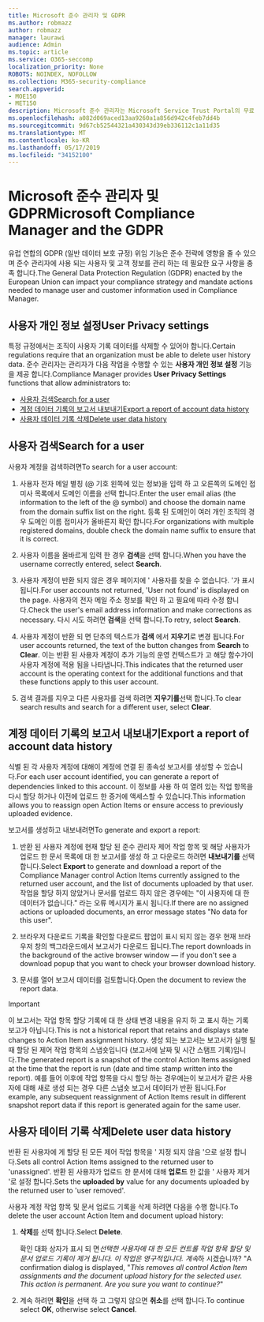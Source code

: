 ```yaml
---
title: Microsoft 준수 관리자 및 GDPR
ms.author: robmazz
author: robmazz
manager: laurawi
audience: Admin
ms.topic: article
ms.service: O365-seccomp
localization_priority: None
ROBOTS: NOINDEX, NOFOLLOW
ms.collection: M365-security-compliance
search.appverid:
- MOE150
- MET150
description: Microsoft 준수 관리자는 Microsoft Service Trust Portal의 무료 워크플로 기반 위험 평가 도구입니다. 준수 관리자를 사용 하면 Microsoft 클라우드 서비스와 관련 된 규정 준수 활동을 추적, 할당 및 확인할 수 있습니다.
ms.openlocfilehash: a082d069aced13aa9260a1a856d942c4feb7dd4b
ms.sourcegitcommit: 9d67cb52544321a430343d39eb336112c1a11d35
ms.translationtype: MT
ms.contentlocale: ko-KR
ms.lasthandoff: 05/17/2019
ms.locfileid: "34152100"
---
```

# <a name="microsoft-compliance-manager-and-the-gdpr"></a><span data-ttu-id="811a0-104">Microsoft 준수 관리자 및 GDPR</span><span class="sxs-lookup"><span data-stu-id="811a0-104">Microsoft Compliance Manager and the GDPR</span></span>

<span data-ttu-id="811a0-105">유럽 연합의 GDPR (일반 데이터 보호 규정) 위임 기능은 준수 전략에 영향을 줄 수 있으며 준수 관리자에 사용 되는 사용자 및 고객 정보를 관리 하는 데 필요한 요구 사항을 충족 합니다.</span><span class="sxs-lookup"><span data-stu-id="811a0-105">The General Data Protection Regulation (GDPR) enacted by the European Union can impact your compliance strategy and mandate actions needed to manage user and customer information used in Compliance Manager.</span></span>

## <a name="user-privacy-settings"></a><span data-ttu-id="811a0-106">사용자 개인 정보 설정</span><span class="sxs-lookup"><span data-stu-id="811a0-106">User Privacy settings</span></span>

<span data-ttu-id="811a0-107">특정 규정에서는 조직이 사용자 기록 데이터를 삭제할 수 있어야 합니다.</span><span class="sxs-lookup"><span data-stu-id="811a0-107">Certain regulations require that an organization must be able to delete user history data.</span></span> <span data-ttu-id="811a0-108">준수 관리자는 관리자가 다음 작업을 수행할 수 있는 **사용자 개인 정보 설정** 기능을 제공 합니다.</span><span class="sxs-lookup"><span data-stu-id="811a0-108">Compliance Manager provides **User Privacy Settings** functions that allow administrators to:</span></span>
  
- [<span data-ttu-id="811a0-109">사용자 검색</span><span class="sxs-lookup"><span data-stu-id="811a0-109">Search for a user</span></span>](#search-for-a-user)
- [<span data-ttu-id="811a0-110">계정 데이터 기록의 보고서 내보내기</span><span class="sxs-lookup"><span data-stu-id="811a0-110">Export a report of account data history</span></span>](#export-a-report-of-account-data-history)
- [<span data-ttu-id="811a0-111">사용자 데이터 기록 삭제</span><span class="sxs-lookup"><span data-stu-id="811a0-111">Delete user data history</span></span>](#delete-user-data-history)
  
## <a name="search-for-a-user"></a><span data-ttu-id="811a0-112">사용자 검색</span><span class="sxs-lookup"><span data-stu-id="811a0-112">Search for a user</span></span>

<span data-ttu-id="811a0-113">사용자 계정을 검색하려면</span><span class="sxs-lookup"><span data-stu-id="811a0-113">To search for a user account:</span></span>
  
1. <span data-ttu-id="811a0-114">사용자 전자 메일 별칭 (@ 기호 왼쪽에 있는 정보)을 입력 하 고 오른쪽의 도메인 접미사 목록에서 도메인 이름을 선택 합니다.</span><span class="sxs-lookup"><span data-stu-id="811a0-114">Enter the user email alias (the information to the left of the @ symbol) and choose the domain name from the  domain suffix list on the right.</span></span> <span data-ttu-id="811a0-115">등록 된 도메인이 여러 개인 조직의 경우 도메인 이름 접미사가 올바른지 확인 합니다.</span><span class="sxs-lookup"><span data-stu-id="811a0-115">For organizations with multiple registered domains, double check the domain name suffix to ensure that it is correct.</span></span>

2. <span data-ttu-id="811a0-116">사용자 이름을 올바르게 입력 한 경우 **검색**을 선택 합니다.</span><span class="sxs-lookup"><span data-stu-id="811a0-116">When you have the username correctly entered, select **Search**.</span></span>

3. <span data-ttu-id="811a0-117">사용자 계정이 반환 되지 않은 경우 페이지에 ' 사용자를 찾을 수 없습니다. '가 표시 됩니다.</span><span class="sxs-lookup"><span data-stu-id="811a0-117">For user accounts not returned, 'User not found' is displayed on the page.</span></span> <span data-ttu-id="811a0-118">사용자의 전자 메일 주소 정보를 확인 하 고 필요에 따라 수정 합니다.</span><span class="sxs-lookup"><span data-stu-id="811a0-118">Check the user's email address information and make corrections as necessary.</span></span> <span data-ttu-id="811a0-119">다시 시도 하려면 **검색**을 선택 합니다.</span><span class="sxs-lookup"><span data-stu-id="811a0-119">To retry, select **Search**.</span></span>

4. <span data-ttu-id="811a0-120">사용자 계정이 반환 되 면 단추의 텍스트가 **검색** 에서 **지우기**로 변경 됩니다.</span><span class="sxs-lookup"><span data-stu-id="811a0-120">For user accounts returned, the text of the button changes from **Search** to **Clear**.</span></span> <span data-ttu-id="811a0-121">이는 반환 된 사용자 계정이 추가 기능의 운영 컨텍스트가 고 해당 함수가이 사용자 계정에 적용 됨을 나타냅니다.</span><span class="sxs-lookup"><span data-stu-id="811a0-121">This indicates that the returned user account is the operating context for the additional functions and that these functions apply to this user account.</span></span>

5. <span data-ttu-id="811a0-122">검색 결과를 지우고 다른 사용자를 검색 하려면 **지우기를**선택 합니다.</span><span class="sxs-lookup"><span data-stu-id="811a0-122">To clear search results and search for a different user, select **Clear**.</span></span>

## <a name="export-a-report-of-account-data-history"></a><span data-ttu-id="811a0-123">계정 데이터 기록의 보고서 내보내기</span><span class="sxs-lookup"><span data-stu-id="811a0-123">Export a report of account data history</span></span>

<span data-ttu-id="811a0-124">식별 된 각 사용자 계정에 대해이 계정에 연결 된 종속성 보고서를 생성할 수 있습니다.</span><span class="sxs-lookup"><span data-stu-id="811a0-124">For each user account identified, you can generate a report of dependencies linked to this account.</span></span> <span data-ttu-id="811a0-125">이 정보를 사용 하 여 열려 있는 작업 항목을 다시 할당 하거나 이전에 업로드 한 증거에 액세스할 수 있습니다.</span><span class="sxs-lookup"><span data-stu-id="811a0-125">This information allows you to reassign open Action Items or ensure access to previously uploaded evidence.</span></span>
  
 <span data-ttu-id="811a0-126">보고서를 생성하고 내보내려면</span><span class="sxs-lookup"><span data-stu-id="811a0-126">To generate and export a report:</span></span>
  
1. <span data-ttu-id="811a0-127">반환 된 사용자 계정에 현재 할당 된 준수 관리자 제어 작업 항목 및 해당 사용자가 업로드 한 문서 목록에 대 한 보고서를 생성 하 고 다운로드 하려면 **내보내기를** 선택 합니다.</span><span class="sxs-lookup"><span data-stu-id="811a0-127">Select **Export** to generate and download a report of the Compliance Manager control Action Items currently assigned to the returned user account, and the list of documents uploaded by that user.</span></span> <span data-ttu-id="811a0-128">작업을 할당 하지 않았거나 문서를 업로드 하지 않은 경우에는 "이 사용자에 대 한 데이터가 없습니다." 라는 오류 메시지가 표시 됩니다.</span><span class="sxs-lookup"><span data-stu-id="811a0-128">If there are no assigned actions or uploaded documents, an error message states "No data for this user".</span></span>

2. <span data-ttu-id="811a0-129">브라우저 다운로드 기록을 확인할 다운로드 팝업이 표시 되지 않는 경우 현재 브라우저 창의 백그라운드에서 보고서가 다운로드 됩니다.</span><span class="sxs-lookup"><span data-stu-id="811a0-129">The report downloads in the background of the active browser window — if you don't see a download popup that you want to check your browser download history.</span></span>

3. <span data-ttu-id="811a0-130">문서를 열어 보고서 데이터를 검토합니다.</span><span class="sxs-lookup"><span data-stu-id="811a0-130">Open the document to review the report data.</span></span>

> [!IMPORTANT]
> <span data-ttu-id="811a0-131">이 보고서는 작업 항목 할당 기록에 대 한 상태 변경 내용을 유지 하 고 표시 하는 기록 보고가 아닙니다.</span><span class="sxs-lookup"><span data-stu-id="811a0-131">This is not a historical report that retains and displays state changes to Action Item assignment history.</span></span> <span data-ttu-id="811a0-132">생성 되는 보고서는 보고서가 실행 될 때 할당 된 제어 작업 항목의 스냅숏입니다 (보고서에 날짜 및 시간 스탬프 기록)입니다.</span><span class="sxs-lookup"><span data-stu-id="811a0-132">The generated report is a snapshot of the control Action Items assigned at the time that the report is run (date and time stamp written into the report).</span></span> <span data-ttu-id="811a0-133">예를 들어 이후에 작업 항목을 다시 할당 하는 경우에는이 보고서가 같은 사용자에 대해 새로 생성 되는 경우 다른 스냅숏 보고서 데이터가 반환 됩니다.</span><span class="sxs-lookup"><span data-stu-id="811a0-133">For example, any subsequent reassignment of Action Items result in different snapshot report data if this report is generated again for the same user.</span></span>
  
## <a name="delete-user-data-history"></a><span data-ttu-id="811a0-134">사용자 데이터 기록 삭제</span><span class="sxs-lookup"><span data-stu-id="811a0-134">Delete user data history</span></span>

<span data-ttu-id="811a0-135">반환 된 사용자에 게 할당 된 모든 제어 작업 항목을 ' 지정 되지 않음 '으로 설정 합니다.</span><span class="sxs-lookup"><span data-stu-id="811a0-135">Sets all control Action Items assigned to the returned user to 'unassigned'.</span></span> <span data-ttu-id="811a0-136">반환 된 사용자가 업로드 한 문서에 대해 **업로드** 한 값을 ' 사용자 제거 '로 설정 합니다.</span><span class="sxs-lookup"><span data-stu-id="811a0-136">Sets the **uploaded by** value for any documents uploaded by the returned user to 'user removed'.</span></span>
  
<span data-ttu-id="811a0-137">사용자 계정 작업 항목 및 문서 업로드 기록을 삭제 하려면 다음을 수행 합니다.</span><span class="sxs-lookup"><span data-stu-id="811a0-137">To delete the user account Action Item and document upload history:</span></span>
  
1. <span data-ttu-id="811a0-138">**삭제**를 선택 합니다.</span><span class="sxs-lookup"><span data-stu-id="811a0-138">Select **Delete**.</span></span>

    <span data-ttu-id="811a0-139">확인 대화 상자가 표시 되 면*선택한 사용자에 대 한 모든 컨트롤 작업 항목 할당 및 문서 업로드 기록이 제거 됩니다. 이 작업은 영구적입니다. 계속*하 시겠습니까? "</span><span class="sxs-lookup"><span data-stu-id="811a0-139">A confirmation dialog is displayed, "*This removes all control Action Item assignments and the document upload history for the selected user. This action is permanent. Are you sure you want to continue?*"</span></span>

2. <span data-ttu-id="811a0-140">계속 하려면 **확인**을 선택 하 고 그렇지 않으면 **취소**를 선택 합니다.</span><span class="sxs-lookup"><span data-stu-id="811a0-140">To continue select **OK**, otherwise select **Cancel**.</span></span>